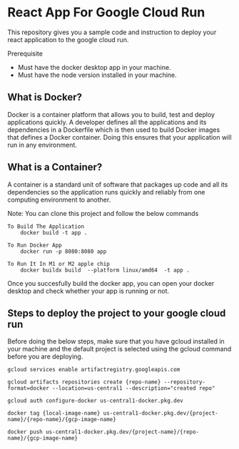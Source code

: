 # React App For Google Cloud Run

This repository gives you a sample code and instruction to deploy your react application to the google cloud run. 

Prerequisite

* Must have the docker desktop app in your machine. 
* Must have the node version installed in your machine. 

## What is Docker?
Docker is a container platform that allows you to build, test and deploy applications quickly.
A developer defines all the applications and its dependencies in a Dockerfile which is then used to build Docker images that defines a Docker container. Doing this ensures that your application will run in any environment.

## What is a Container?
A container is a standard unit of software that packages up code and all its dependencies so the application runs quickly and reliably from one computing environment to another. 

Note: You can clone this project and follow the below commands

```
To Build The Application
	docker build -t app .

To Run Docker App
	docker run -p 8080:8080 app
    
To Run It In M1 or M2 apple chip	
    docker buildx build  --platform linux/amd64  -t app . 
```

Once you succesfully build the docker app, you can open your docker desktop and check whether your app is running or not. 

## Steps to deploy the project to your google cloud run

Before doing the below steps, make sure that you have gcloud installed in your machine and the default project is selected using the gcloud command before you are deploying. 

```
gcloud services enable artifactregistry.googleapis.com

gcloud artifacts repositories create {repo-name} --repository-format=docker --location=us-central1 --description="created repo"

gcloud auth configure-docker us-central1-docker.pkg.dev

docker tag {local-image-name} us-central1-docker.pkg.dev/{project-name}/{repo-name}/{gcp-image-name}

docker push us-central1-docker.pkg.dev/{project-name}/{repo-name}/{gcp-image-name}
```
